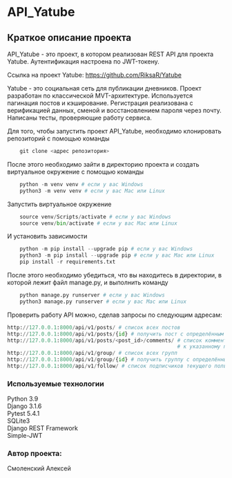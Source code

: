 # API_Yatube

## Краткое описание проекта
API_Yatube - это проект, в котором реализован REST API для проекта Yatube.
Аутентификация настроена по JWT-токену.

Ссылка на проект Yatube: https://github.com/RiksaR/Yatube

Yatube - это социальная сеть для публикации дневников. Проект разработан по
классической MVT-архитектуре. Используется пагинация постов и кэширование.
Регистрация реализована с верификацией данных, сменой и восстановлением пароля
через почту. Написаны тесты, проверяющие работу сервиса.

Для того, чтобы запустить проект API_Yatube, необходимо клонировать репозиторий с помощью
команды 
```python
    git clone <адрес репозитория>
```
После этого необходимо зайти в директорию проекта и создать виртуальное
окружение с помощью команды
```python
    python -m venv venv # если у вас Windows
    python3 -m venv venv # если у вас Mac или Linux
```
Запустить виртуальное окружение
```python
    source venv/Scripts/activate # если у вас Windows
    source venv/bin/activate # если у вас Mac или Linux
```
И установить зависимости
```python
    python -m pip install --upgrade pip # если у вас Windows
    python3 -m pip install --upgrade pip # если у вас Mac или Linux
    pip install -r requirements.txt
```

После этого необходимо убедиться, что вы находитесь в директории, в которой
лежит файл manage.py, и выполнить команду
```python
    python manage.py runserver # если у вас Windows
    python3 manage.py runserver # если у вас Mac или Linux
```
Проверить работу API можно, сделав запросы по следующим адресам:
```python
http://127.0.0.1:8000/api/v1/posts/ # список всех постов
http://127.0.0.1:8000/api/v1/posts/{id} # получить пост с определённым id
http://127.0.0.1:8000/api/v1/posts/<post_id>/comments/ # список комментариев
                                                       # к указанному посту
http://127.0.0.1:8000/api/v1/group/ # список всех групп
http://127.0.0.1:8000/api/v1/group/{id} # получить группу с определённым id
http://127.0.0.1:8000/api/v1/follow/ # список подписчиков текущего пользователя
```

### Используемые технологии
Python 3.9  
Django 3.1.6  
Pytest 5.4.1  
SQLite3  
Django REST Framework  
Simple-JWT  

### Автор проекта:
Смоленский Алексей